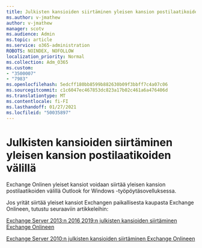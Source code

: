 ```yaml
---
title: Julkisten kansioiden siirtäminen yleisen kansion postilaatikoiden välillä
ms.author: v-jmathew
author: v-jmathew
manager: scotv
ms.audience: Admin
ms.topic: article
ms.service: o365-administration
ROBOTS: NOINDEX, NOFOLLOW
localization_priority: Normal
ms.collection: Adm_O365
ms.custom:
- "3500007"
- "7983"
ms.openlocfilehash: 5edcff180bb8599b882630b09f3bbff7c4a07c06
ms.sourcegitcommit: c1c6047ec467853dc823a17b02c461a6a476406d
ms.translationtype: MT
ms.contentlocale: fi-FI
ms.lasthandoff: 01/27/2021
ms.locfileid: "50035897"
---
```

# <a name="move-public-folders-between-public-folder-mailboxes"></a>Julkisten kansioiden siirtäminen yleisen kansion postilaatikoiden välillä

Exchange Onlinen yleiset kansiot voidaan siirtää yleisen kansion postilaatikoiden välillä Outlook for Windows -työpöytäsovelluksessa.

Jos yrität siirtää yleiset kansiot Exchangen paikallisesta kaupasta Exchange Onlineen, tutustu seuraaviin artikkeleihin:

[Exchange Server 2013:n 2016 2019:n julkisten kansioiden siirtäminen Exchange Onlineen](https://aka.ms/ModernPFToEXO)

[Exchange Server 2010:n julkisten kansioiden siirtäminen Exchange Onlineen](https://aka.ms/LegacyPFToEXO)
